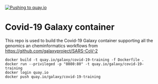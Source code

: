 [![Pushing to quay.io](https://github.com/ELIXIR-Belgium/covid-19-galaxy-container/workflows/Pushing%20to%20quay.io/badge.svg?branch=master&event=push)](https://github.com/ELIXIR-Belgium/covid-19-galaxy-container/actions?query=workflow%3A%22Pushing+to+quay.io%22)

# Covid-19 Galaxy container
This repo is used to build the Covid-19 Galaxy container supporting all the genomics an cheminformatics workflows from https://github.com/galaxyproject/SARS-CoV-2


```
docker build -t quay.io/galaxy/covid-19-training -f Dockerfile .
docker run --privileged -p "8080:80" -t quay.io/galaxy/covid-19-training
docker login quay.io
docker push quay.io/galaxy/covid-19-training
```

